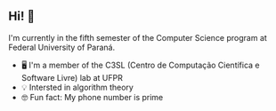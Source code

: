 ## Hi! 👋
I'm currently in the fifth semester of the Computer Science program at Federal University of Paraná.

- 🖥️ I'm a member of the C3SL (Centro de Computação Científica e Software Livre) lab at UFPR
- 💡 Intersted in algorithm theory
- 🤓 Fun fact: My phone number is prime
